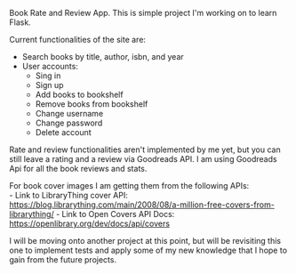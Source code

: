 Book Rate and Review App.
This is simple project I'm working on to learn Flask. 

Current functionalities of the site are: 
 - Search books by title, author, isbn, and year
 - User accounts:
    - Sing in
    - Sign up
    - Add books to bookshelf
    - Remove books from bookshelf
    - Change username
    - Change password 
    - Delete account
    
Rate and review functionalities aren't implemented by me yet, but you can still leave a rating and a review via
Goodreads API. I am using Goodreads Api for all the book reviews and stats. 

For book cover images I am getting them from the following APIs:   
    - Link to LibraryThing cover API: https://blog.librarything.com/main/2008/08/a-million-free-covers-from-librarything/
    - Link to Open Covers API Docs: https://openlibrary.org/dev/docs/api/covers 

I will be moving onto another project at this point, but will be revisiting this one to implement tests and apply some
of my new knowledge that I hope to gain from the future projects. 

